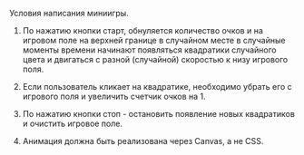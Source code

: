 Условия написания миниигры.

1. По нажатию кнопки старт, обнуляется количество очков и на
игровом поле на верхней границе в случайном месте в
случайные моменты времени начинают появляться квадратики
случайного цвета и двигаться с разной (случайной) скоростью к
низу игрового поля.

2. Если пользователь кликает на квадратике, необходимо убрать
его с игрового поля и увеличить счетчик очков на 1.

3. По нажатию кнопки стоп - остановить появление новых
квадратиков и очистить игровое поле.

4. Анимация должна быть реализована через Canvas, а не CSS.